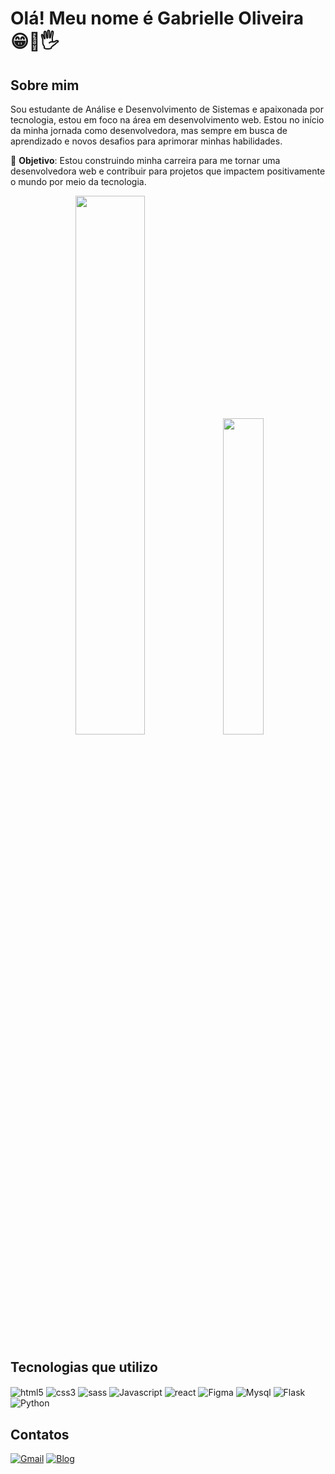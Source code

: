 <h1>Olá! Meu nome é Gabrielle Oliveira 😁🙋🖐️</h1>

<h2>Sobre mim</h2>

<p>Sou estudante de Análise e Desenvolvimento de Sistemas e apaixonada por tecnologia, estou em foco na área em desenvolvimento web. Estou no início da minha jornada como desenvolvedora, mas sempre em busca de aprendizado e novos desafios para aprimorar minhas habilidades.</p>

🎯 **Objetivo**: Estou construindo minha carreira para me tornar uma desenvolvedora web e contribuir para projetos que impactem positivamente o mundo por meio da tecnologia.

<div align="center">
  <img src="https://github-readme-stats.vercel.app/api?username=GabyysBrito&show_icons=true&theme=radical" width="47%"">
  <img src="https://github-readme-stats.vercel.app/api/top-langs/?username=GabyysBrito&layout=compact&theme=radical" width="36%">
</div>

<h2>Tecnologias que utilizo</h2>

<div style="display: inline_block">
  <img align="center" alt="html5" src="https://img.shields.io/badge/HTML5-E34F26?style=for-the-badge&logo=html5&logoColor=white"/>
  <img align="center" alt="css3" src="https://img.shields.io/badge/CSS3-1572B6?style=for-the-badge&logo=css3&logoColor=white"/>
  <img align="center" alt="sass" src="https://img.shields.io/badge/Sass-CC6699?style=for-the-badge&logo=sass&logoColor=white"/>
  <img align="center" alt="Javascript" src="https://img.shields.io/badge/JavaScript-F7DF1E?style=for-the-badge&logo=javascript&logoColor=black"/>
  <img align="center" alt="react" src="https://camo.githubusercontent.com/3467eb8e0dc6bdaa8fa6e979185d371ab39c105ec7bd6a01048806b74378d24c/68747470733a2f2f696d672e736869656c64732e696f2f62616467652f52656163742d3230323332413f7374796c653d666f722d7468652d6261646765266c6f676f3d7265616374266c6f676f436f6c6f723d363144414642"/>
  <img align="center" alt="Figma" src="https://img.shields.io/badge/Figma-F24E1E?style=for-the-badge&logo=figma&logoColor=white"/>
  <img align="center" alt="Mysql" src="https://img.shields.io/badge/MySQL-00000F?style=for-the-badge&logo=mysql&logoColor=white"/>
  <img align="center" alt="Flask" src="https://img.shields.io/badge/flask-%23000.svg?style=for-the-badge&logo=flask&logoColor=white"/>
  <img align="center" alt="Python" src="https://img.shields.io/badge/python-3670A0?style=for-the-badge&logo=python&logoColor=ffdd54"/>

</div>

<h2>Contatos</h2>

[![Gmail](https://img.shields.io/badge/Gmail-D14836?style=for-the-badge&logo=gmail&logoColor=white)](mailto:gabrielle.seuemail@example.com)
[![Blog](https://img.shields.io/badge/LinkedIn-0077B5?style=for-the-badge&logo=linkedin&logoColor=white)](www.linkedin.com/in/gabrielle-oliveira-4b3504249)
